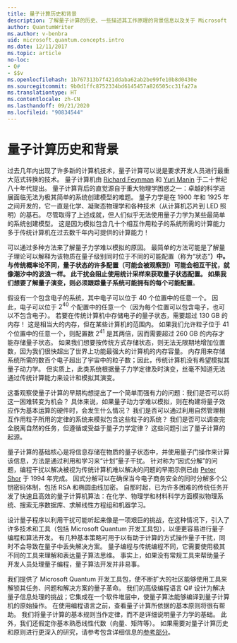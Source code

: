 ```yaml
---
title: 量子计算历史和背景
description: 了解量子计算的历史、一些描述其工作原理的背景信息以及关于 Microsoft Quantum 开发工具包的信息。
author: QuantumWriter
ms.author: v-benbra
uid: microsoft.quantum.concepts.intro
ms.date: 12/11/2017
ms.topic: article
no-loc:
- Q#
- $$v
ms.openlocfilehash: 1b767313b7f421ddaba62ab2be99fe10b8d0430e
ms.sourcegitcommit: 9b0d1ffc8752334bd6145457a826505cc31fa27a
ms.translationtype: HT
ms.contentlocale: zh-CN
ms.lasthandoff: 09/21/2020
ms.locfileid: "90834544"
---
```

# <a name="quantum-computing-history-and-background"></a>量子计算历史和背景

过去几年内出现了许多新的计算机技术，量子计算可以说是要求开发人员进行最重大范式转换的技术。  量子计算机由 [Richard Feynman](https://en.wikipedia.org/wiki/Richard_Feynman) 和 [Yuri Manin](https://en.wikipedia.org/wiki/Yuri_Manin) 于二十世纪八十年代提出。  量子计算背后的直觉源自于重大物理学困惑之一：卓越的科学进展面临无法为极其简单的系统创建模型的难题。 量子力学是在 1900 年和 1925 年之间开发的，它一直是化学、凝聚态物理学和各种技术（从计算机芯片到 LED 照明）的基石。  尽管取得了上述成就，但人们似乎无法使用量子力学为某些最简单的系统创建模型。  这是因为模拟包含几十个相互作用粒子的系统所需的计算能力多于传统计算机在过去数千年内可提供的计算能力！

可以通过多种方法来了解量子力学难以模拟的原因。  最简单的方法可能是了解量子理论可以解释为该物质在量子级别同时位于不同的可能配置（称为“状态”**）中。  与传统概率论不同，量子状态的许多配置（可能会被观察到）可能会相互干扰，就像潮汐中的波浪一样。  此干扰会阻止使用统计采样来获取量子状态配置。  如果我们想要了解量子演变，则必须跟踪量子系统可能拥有的每个可能配置**。  

假设有一个包含电子的系统，其中电子可以位于 $40$ 个位置中的任意一个。  因此，电子可以位于 $2^{40}$ 个配置中的任意一个（因为每个位置可以包含电子，也可以不包含电子）。 若要在传统计算机中存储电子的量子状态，需要超过 $130$ GB 的内存！  这是相当大的内存，但在某些计算机的范围内。  如果我们允许粒子位于 $41$ 个位置中的任意一个，则配置数 $2^{41}$ 是其两倍，因而需要超过 $260$ GB 的内存才能存储量子状态。 如果我们想要按传统方式存储状态，则无法无限期地增加位置数，因为我们很快超出了世界上功能最强大的计算机的内存容量。  内存用来存储系统所需的数百个电子超出了宇宙中的粒子数；因此，传统计算机没有希望模拟其量子动力学。 但实质上，此类系统根据量子力学定律及时演变，丝毫不知道无法通过传统计算能力来设计和模拟其演变。

这番观察使量子计算的早期构想提出了一个简单而强有力的问题：我们是否可以将这一困难转变为机会？  具体来说，如果量子动力学难以模拟，则在构建将量子效应作为基本运算的硬件时，会发生什么情况？  我们是否可以通过利用自然管理相互作用粒子所用的定律的系统来模拟包含这些粒子的系统？ 我们是否可以调查完全脱离自然的任务，但遵循或受益于量子力学定律？  这些问题引出了量子计算的起源。

量子计算的基础核心是将信息存储在物质的量子状态中，并使用量子门操作来计算该信息，方法是通过利用和学习来“计划”量子干扰。  针对称为“因式分解”的问题，编程干扰以解决被视为传统计算机难以解决的问题的早期示例已由 [Peter Shor](https://en.wikipedia.org/wiki/Peter_Shor) 于 1994 年完成。  因式分解可以在确保当今电子商务安全的同时分解多个公钥密码体制，包括 RSA 和椭圆曲线加密。  自那时起，已为许多困难的传统任务开发了快速且高效的量子计算机算法：在化学、物理学和材料科学方面模拟物理系统、搜索无序数据库、求解线性方程组和机器学习。

设计量子程序以利用干扰可能听起来像是一项艰巨的挑战，在这种情况下，引入了许多技术和工具（包括 Microsoft Quantum 开发工具包），以便更容易进行量子编程和算法开发。 有几种基本策略可用于以有助于计算的方式操作量子干扰，同时不会导致在量子中丢失解决方案。 量子编程与传统编程不同，它需要使用极其不同的工具来理解和表达量子算法思维。 事实上，如果没有常规工具来帮助量子开发人员处理量子编程，量子算法开发并非易事。

我们提供了 Microsoft Quantum 开发工具包，使不断扩大的社区能够使用工具来解锁其任务、问题和解决方案的量子革命。 我们的高级编程语言 Q# 设计为解决量子信息处理的挑战；它集成在一个软件堆层中，使量子算法能够编译到量子计算机的原始操作。  在使用编程语言之前，查看量子计算所依据的基本原则将很有帮助。 我们将量子计算的基本规则当作定律，而不是详细说明量子力学的基础。 此外，我们还假定你基本熟悉线性代数（向量、矩阵等）。 如果需要对量子计算历史和原则进行更深入的研究，请参考包含详细信息的[参考部分](xref:microsoft.quantum.more-information)。
